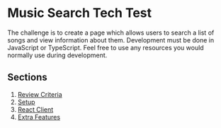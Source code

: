 # Music Search Tech Test

The challenge is to create a page which allows users to search a list of songs and view information about them.
Development must be done in JavaScript or TypeScript.
Feel free to use any resources you would normally use during development.

## Sections

1. [Review Criteria](./1_ReviewCriteria.md)
2. [Setup](./2_Setup.md)
3. [React Client](./3_ReactClient.md)
4. [Extra Features](./4_ExtraFeatures.md)
